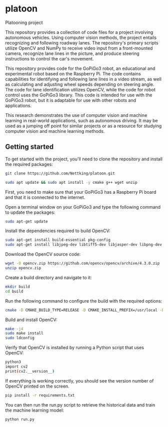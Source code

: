 # platoon
Platooning project

This repository provides a collection of code files for a project involving autonomous vehicles. Using computer vision methods, the project entails recognizing and following roadway lanes. The repository's primary scripts utilize OpenCV and NumPy to receive video input from a front-mounted camera, recognize lane lines in the picture, and produce steering instructions to control the car's movement.

This repository provides code for the GoPiGo3 robot, an educational and experimental robot based on the Raspberry Pi. The code contains capabilities for identifying and following lane lines in a video stream, as well as calculating and adjusting wheel speeds depending on steering angle. The code for lane identification utilizes OpenCV, while the code for robot control uses the GoPiGo3 library. This code is intended for use with the GoPiGo3 robot, but it is adaptable for use with other robots and applications.

This research demonstrates the use of computer vision and machine learning in real-world applications, such as autonomous driving. It may be used as a jumping off point for similar projects or as a resource for studying computer vision and machine learning methods.

## Getting started
To get started with the project, you'll need to clone the repository and install the required packages:<br />
```sh
git clone https://github.com/Nettking/platoon.git
```
```sh
sudo apt update && sudo apt install -y cmake g++ wget unzip
```
First, you need to make sure that your GoPiGo3 has a Raspberry Pi board and that it is connected to the internet.<br />

Open a terminal window on your GoPiGo3 and type the following command to update the packages:<br />

```sh
sudo apt-get update
```

Install the dependencies required to build OpenCV:

```sh
sudo apt-get install build-essential pkg-config
sudo apt-get install libjpeg-dev libtiff5-dev libjasper-dev libpng-dev libavcodec-dev libavformat-dev libswscale-dev libv4l-dev libxvidcore-dev libx264-dev libgtk-3-dev libcanberra-gtk* libatlas-base-dev gfortran python3-dev
```

Download the OpenCV source code:

```sh
wget -O opencv.zip https://github.com/opencv/opencv/archive/4.3.0.zip
unzip opencv.zip
```

Create a build directory and navigate to it:

```sh
mkdir build
cd build
```

Run the following command to configure the build with the required options:

```sh
cmake -D CMAKE_BUILD_TYPE=RELEASE -D CMAKE_INSTALL_PREFIX=/usr/local -D OPENCV_EXTRA_MODULES_PATH=../opencv_contrib-4.5.4/modules -D ENABLE_NEON=ON -D ENABLE_VFPV3=ON -D BUILD_TESTS=OFF -D INSTALL_PYTHON_EXAMPLES=OFF -D BUILD_EXAMPLES=OFF ..
```

Build and install OpenCV:

```sh
make -j4
sudo make install
sudo ldconfig
```

Verify that OpenCV is installed by running a Python script that uses OpenCV:

```sh
python3
import cv2
print(cv2.__version__)
```
If everything is working correctly, you should see the version number of OpenCV printed on the screen.

```sh
pip install -r requirements.txt
```
You can then run the run.py script to retrieve the historical data and train the machine learning model:
```sh
python run.py
```
